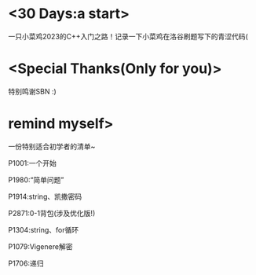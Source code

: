 # <30 Days:a start>
一只小菜鸡2023的C++入门之路！记录一下小菜鸡在洛谷刷题写下的青涩代码(
# <Special Thanks(Only for you)>
特别鸣谢SBN :)
# remind myself>
一份特别适合初学者的清单~

P1001:一个开始

P1980:“简单问题”

P1914:string、凯撒密码

P2871:0-1背包(涉及优化版!)

P1304:string、for循环

P1079:Vigenere解密

P1706:递归



